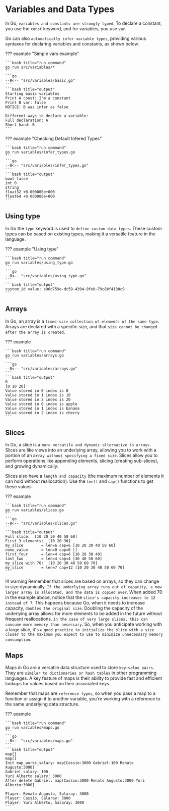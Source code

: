 # Variables and Data Types

In Go, `variables and constants are strongly typed`. To declare a constant, you use the `const` keyword, and for variables, you use `var`.

Go can also `automatically infer variable types`, providing various syntaxes for declaring variables and constants, as shown below.

??? example "Simple vars example"

    ```bash title="run command"
    go run src/variables/*
    ```
    ```go
    --8<-- "src/variables/basic.go"
    ```
    ```bash title="output"
    Starting basic variables
    Print A const: I'm a constant
    Print B var: false
    NOTICE: B was infer as false

    Different ways to declare a variable:
    Full declaration: A
    Short hand: B
    ```

??? example "Checking Default Infered Types"

    ```bash title="run command"
    go run variables/infer_types.go 
    ```
    ```go
    --8<-- "src/variables/infer_types.go"
    ```
    ```bash title="output"
    bool false
    int 0
    string 
    float32 +0.000000e+000
    float64 +0.000000e+000
    ```

## Using type

In Go the `type` keyword is used to `define custom data types`. These custom types can be based on existing types, making it a versatile feature in the language.

??? example "Using type"

    ```bash title="run command"
    go run variables/using_type.go
    ```
    ```go
    --8<-- "src/variables/using_type.go"
    ```
    ```bash title="output"
    custom_id value: e96d759e-dc59-4394-9feb-79c8bf4130c9
    ```

## Arrays

In Go, an array is a `fixed-size collection of elements of the same type`. Arrays are declared with a specific size, and that `size cannot be changed after the array is created`.

??? example

    ```bash title="run command"
    go run variables/arrays.go
    ```
    ```go
    --8<-- "src/variables/arrays.go"
    ```
    ```bash title="output"
    0
    [0 10 20]
    Value stored in 0 index is 0
    Value stored in 1 index is 10
    Value stored in 2 index is 20
    Value stored in 0 index is apple
    Value stored in 1 index is banana
    Value stored in 2 index is cherry
    ```

## Slices

In Go, a slice is a `more versatile and dynamic alternative to arrays`. Slices are like views into an underlying array, allowing you to work with a portion of an a`rray without specifying a fixed size`. Slices allow you to perform operations like appending elements, slicing (creating sub-slices), and growing dynamically.

Slices also have a `length and capacity` (the maximum number of elements it can hold without reallocation). Use the `len()` and `cap()` functions to get these values.

??? example

    ```bash title="run command"
    go run variables/slices.go
    ```
    ```go
    --8<-- "src/variables/slices.go"
    ```
    ```bash title="output"
    Full slice:  [10 20 30 40 50 60]
    First 3 elements:  [10 20 30]
    my_slice        = len=6 cap=6 [10 20 30 40 50 60]
    none_value      = len=0 cap=6 []
    first_four      = len=4 cap=6 [10 20 30 40]
    last_two        = len=4 cap=4 [30 40 50 60]
    my_slice with 70:  [10 20 30 40 50 60 70]
    my_slice        = len=7 cap=12 [10 20 30 40 50 60 70]
    ```

!!! warning
    Remember that slices are based on arrays, so they can change in size dynamically. `If the underlying array runs out of capacity, a new larger array is allocated, and the data is copied over`.
    When added 70 in the example aboce, notice that the `slice's capacity increases to 12 instead of 7`. This happens because Go, when it needs to increase capacity, `doubles the original size`. Doubling the capacity of the underlying array allows for more elements to be added in the future without frequent reallocations.
    `In the case of very large slices, this can consume more memory than necessary`. So, when you anticipate working with a large slice, it's a `good practice to initialize the slice with a size closer to the maximum you expect to use to minimize unnecessary memory consumption`.

## Maps

Maps in Go are a versatile data structure used to store `key-value pairs`. They are `similar to dictionaries or hash tables` in other programming languages. A key feature of maps is their ability to provide fast and efficient lookups for values based on their associated keys.

Remember that maps are `reference types`, so when you pass a map to a function or assign it to another variable, you're working with a reference to the same underlying data structure.

??? example

    ```bash title="run command"
    go run variables/maps.go
    ```
    ```go
    --8<-- "src/variables/maps.go"
    ```
    ```bash title="output"
    map[]
    map[]
    Init map_works_salary: map[Cassio:3000 Gabriel:100 Renato Augusto:3000]
    Gabriel salary: 100
    Yuri Alberto salary: 3000
    After delete Gabriel: map[Cassio:3000 Renato Augusto:3000 Yuri Alberto:3000]

    Player: Renato Augusto, Salaray: 3000
    Player: Cassio, Salaray: 3000
    Player: Yuri Alberto, Salaray: 3000
    ```
